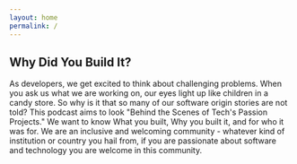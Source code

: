 ```yaml
---
layout: home
permalink: /
---
```


## Why Did You Build It?

As developers, we get excited to think about challenging problems. When you ask us what
we are working on, our eyes light up like children in a candy store. So why is it that
so many of our software origin stories are not told? This podcast
aims to look "Behind the Scenes of Tech's Passion Projects." We want to know
What you built, Why you built it, and for who it was for. We are an inclusive
and welcoming community - whatever kind of institution or country you hail
from, if you are passionate about software and technology you are welcome
in this community.

